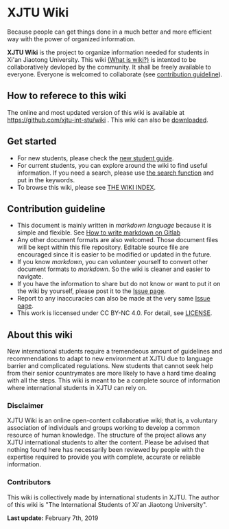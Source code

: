 # XJTU Wiki
Because people can get things done in a much better and more efficient way with the power of organized information. 

**XJTU Wiki** is the project to organize information needed for students in Xi'an Jiaotong University. This wiki [(What is wiki?)](https://en.wikipedia.org/wiki/Wiki) is intented to be collaboratively devloped by the community. It shall be freely available to everyone. Everyone is welcomed to collaborate (see [contribution guideline](#Contribution-guideline)). 

## How to referece to this wiki
The online and most updated version of this wiki is available at https://github.com/xjtu-int-stu/wiki . This wiki can also be [downloaded](https://github.com/xjtu-int-stu/wiki/archive/master.zip). 

## Get started
* For new students, please check the [new student guide](new-comers/README.md).
* For current students, you can explore around the wiki to find useful information. If you need a search, please use [the search function](https://gitlab.com/search?utf8=%E2%9C%93&snippets=&scope=&search=&project_id=10419753) and put in the keywords. 
* To browse this wiki, please see [THE WIKI INDEX](index/README.md).

## Contribution guideline  
* This document is mainly written in *markdown language* because it is simple and flexible. See [How to write markdown on Gitlab](https://docs.gitlab.com/ee/user/markdown.html)
* Any other document formats are also welcomed. Those document files will be kept within this file repository. Editable source file are encouraged since it is easier to be modified or updated in the future. 
* If you know *markdown*, you can volunteer yourself to convert other document formats to *markdown*. So the wiki is cleaner and easier to navigate. 
* If you have the information to share but do not know or want to put it on the wiki by yourself, please post it to the [Issue page](https://gitlab.com/pargorn/xjtu-docs/issues). 
* Report to any inaccuracies can also be made at the very same [Issue page](https://gitlab.com/pargorn/xjtu-docs/issues). 
* This work is liccensed under CC BY-NC 4.0. For detail, see [LICENSE](https://gitlab.com/pargorn/xjtu-docs/blob/master/LICENSE).

## About this wiki
New international students require a tremendeous amount of guidelines and recommendations to adapt to new environment at XJTU due to language barrier and complicated regulations. New students that cannot seek help from their senior countrymates are more likely to have a hard time dealing with all the steps. This wiki is meant to be a complete source of information where international students in XJTU can rely on. 

### Disclaimer
XJTU Wiki is an online open-content collaborative wiki; that is, a voluntary association of individuals and groups working to develop a common resource of human knowledge. The structure of the project allows any XJTU international students to alter the content. Please be advised that nothing found here has necessarily been reviewed by people with the expertise required to provide you with complete, accurate or reliable information.

### Contributors
This wiki is collectively made by international students in XJTU. The author of this wiki is "The International Students of Xi'an Jiaotong University". 

**Last update:** February 7th, 2019
